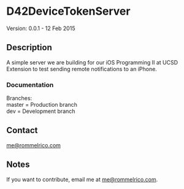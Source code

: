 # D42DeviceTokenServer

Version: 0.0.1 - 12 Feb 2015

## Description

A simple server we are building for our iOS Programming II at UCSD Extension to test sending remote notifications to an iPhone.

### Documentation
Branches:  
master = Production branch  
dev = Development branch  

## Contact

<me@rommelrico.com>

## Notes

If you want to contribute, email me at <me@rommelrico.com>.

